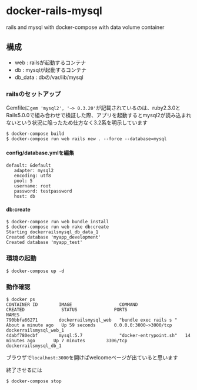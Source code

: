 # docker-rails-mysql
rails and mysql with docker-compose with data volume container

## 構成

* web      : railsが起動するコンテナ
* db       : mysqlが起動するコンテナ
* db_data  : dbの/var/lib/mysql

### railsのセットアップ

Gemfileに`gem 'mysql2', '~> 0.3.20'`が記載されているのは、ruby2.3.0とRails5.0.0で組み合わせで検証した際、アプリを起動するとmysql2が読み込まれないという状況に陥ったため仕方なく3.2系を明示しています

```
$ docker-compose build
$ docker-compose run web rails new . --force --database=mysql
```

#### config/database.ymlを編集

```
default: &default
   adapter: mysql2
   encoding: utf8
   pool: 5
   username: root
   password: testpassword
   host: db
```
#### db:create
```
$ docker-compose run web bundle install
$ docker-compose run web rake db:create
Starting dockerrailsmysql_db_data_1
Created database 'myapp_development'
Created database 'myapp_test'
```

### 環境の起動

```
$ docker-compose up -d
```

### 動作確認

```
$ docker ps
CONTAINER ID        IMAGE                  COMMAND                  CREATED              STATUS              PORTS                    NAMES
790bbfa66271        dockerrailsmysql_web   "bundle exec rails s "   About a minute ago   Up 59 seconds       0.0.0.0:3000->3000/tcp   dockerrailsmysql_web_1
4dabf780ecbf        mysql:5.7              "docker-entrypoint.sh"   14 minutes ago       Up 7 minutes        3306/tcp                 dockerrailsmysql_db_1
```

ブラウザで`localhost:3000`を開けばwelcomeページが出ていると思います

終了させるには

```
$ docker-compose stop
```
